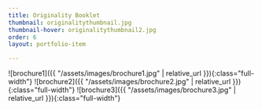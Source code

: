 ```yaml
---
title: Originality Booklet
thumbnail: originalitythumbnail.jpg
thumbnail-hover: originalitythumbnail2.jpg
order: 6
layout: portfolio-item

---
```


![brochure1]({{ "/assets/images/brochure1.jpg" | relative_url }}){:class="full-width"}
![brochure2]({{ "/assets/images/brochure2.jpg" | relative_url }}){:class="full-width"}
![brochure3]({{ "/assets/images/brochure3.jpg" | relative_url }}){:class="full-width"}
